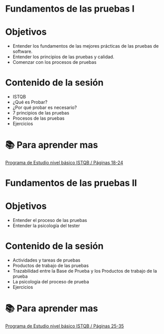 # Fundamentos de las pruebas I

# Objetivos
- Entender los fundamentos de las mejores prácticas de las pruebas de software.
- Entender los principios de las pruebas y calidad.
- Comenzar con los procesos de pruebas

# Contenido de la sesión
- ISTQB
- ¿Qué es Probar?
- ¿Por qué probar es necesario?
- 7 principios de las pruebas
- Procesos de las pruebas
- Ejercicios


# :books: Para aprender mas

[Programa de Estudio nivel básico ISTQB / Páginas 18-24](https://es.sstqb.com/_files/ugd/acfdb9_743bf3d31dde49578c94d97e5b96b9da.pdf)

# Fundamentos de las pruebas II

# Objetivos
- Entender el proceso de las pruebas
- Entender la psicología del tester

# Contenido de la sesión
- Actividades y tareas de pruebas
- Productos de trabajo de las pruebas
- Trazabilidad entre la Base de Prueba y los Productos de trabajo de la prueba
- La psicologia del proceso de prueba
- Ejercicios

# :books: Para aprender mas

[Programa de Estudio nivel básico ISTQB / Páginas 25-35](https://es.sstqb.com/_files/ugd/acfdb9_743bf3d31dde49578c94d97e5b96b9da.pdf)
